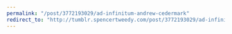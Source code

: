 ```yaml
---
permalink: "/post/3772193029/ad-infinitum-andrew-cedermark"
redirect_to: "http://tumblr.spencertweedy.com/post/3772193029/ad-infinitum-andrew-cedermark"
---
```

